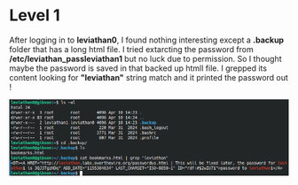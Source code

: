 # Level 1

After logging in to **leviathan0**, I found nothing interesting except a **.backup** folder that has a long html file. I tried extarcting the password from **/etc/leviathan_passleviathan1** but no luck due to permission. So I thought maybe the password is saved in that backed up htmll file. I grepped its content looking for **"leviathan"** string match and it printed the password out !

![alt text](LeviathanScreenshots/1.png)
